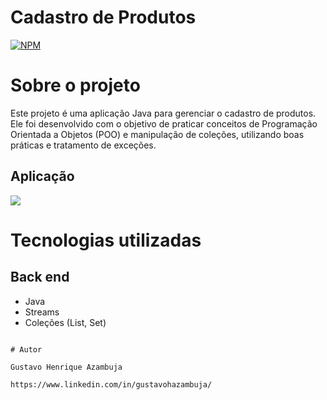 # Cadastro de Produtos
[![NPM](https://img.shields.io/npm/l/react)](https://github.com/gustavoHazambuja/Cadastro-De-Produtos/blob/main/LICENSE) 

# Sobre o projeto

Este projeto é uma aplicação Java para gerenciar o cadastro de produtos. Ele foi desenvolvido com o objetivo de praticar conceitos de Programação Orientada a Objetos (POO) e manipulação de coleções, utilizando boas práticas e tratamento de exceções.

## Aplicação
![](https://github.com/gustavoHazambuja/Images/blob/main/CadastroProdutos/console.png)

# Tecnologias utilizadas
## Back end
- Java
- Streams
-  Coleções (List, Set)


```

# Autor

Gustavo Henrique Azambuja

https://www.linkedin.com/in/gustavohazambuja/

